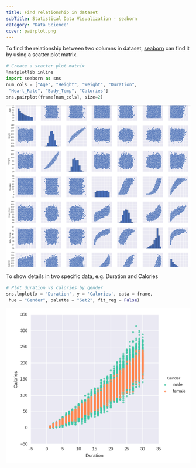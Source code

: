 ```yaml
---
title: Find relationship in dataset
subTitle: Statistical Data Visualization - seaborn
category: "Data Science"
cover: pairplot.png
---
```


To find the relationship between two columns in dataset, [seaborn](https://seaborn.pydata.org/) can find it by using a scatter plot matrix.

```python
# Create a scatter plot matrix
%matplotlib inline
import seaborn as sns
num_cols = ["Age", "Height", "Weight", "Duration",
 "Heart_Rate", "Body_Temp", "Calories"]
sns.pairplot(frame[num_cols], size=2)
```

![](./pairplot.png)

To show details in two specific data, e.g. Duration and Calories

```python
# Plot duration vs calories by gender
sns.lmplot(x = 'Duration', y = 'Calories', data = frame,
 hue = "Gender", palette = "Set2", fit_reg = False) 
```

![](./lmplot.png)